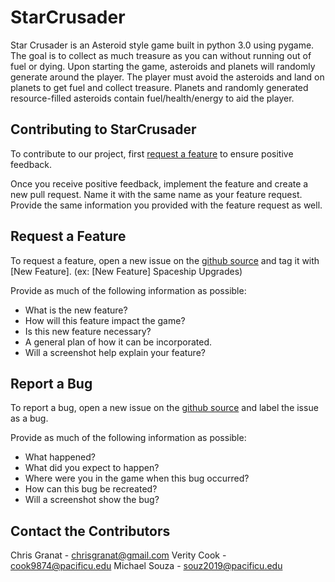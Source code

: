 # StarCrusader

Star Crusader is an Asteroid style game built in python 3.0 using pygame. The goal is to collect as much treasure as you can without running out of fuel or dying. Upon starting the game, asteroids and planets will randomly generate around the player. The player must avoid the asteroids and land on planets to get fuel and collect treasure. Planets and randomly generated resource-filled asteroids contain fuel/health/energy to aid the player.

Contributing to StarCrusader
----------------------------
To contribute to our project, first [request a feature](https://github.com/cs360f16/StarCrusader/readme#request-a-feature) to ensure positive feedback.

Once you receive positive feedback, implement the feature and create a new pull request.  Name it with the same name as your feature request.  Provide the same information you provided with the feature request as well.



Request a Feature
-----------------
To request a feature, open a new issue on the [github source](https://github.com/cs360f16/StarCrusader) and tag it with [New Feature]. (ex: [New Feature] Spaceship Upgrades)

Provide as much of the following information as possible:
* What is the new feature?
* How will this feature impact the game?
* Is this new feature necessary?
* A general plan of how it can be incorporated.
* Will a screenshot help explain your feature?



Report a Bug
------------
To report a bug, open a new issue on the [github source](https://github.com/cs360f16/StarCrusader) and label the issue as a bug.

Provide as much of the following information as possible:
* What happened?
* What did you expect to happen?
* Where were you in the game when this bug occurred?
* How can this bug be recreated?
* Will a screenshot show the bug?



Contact the Contributors
------------------------
Chris Granat - chrisgranat@gmail.com
Verity Cook - cook9874@pacificu.edu
Michael Souza - souz2019@pacificu.edu